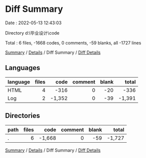 # Diff Summary

Date : 2022-05-13 12:43:03

Directory d:\毕业设计\code

Total : 6 files,  -1668 codes, 0 comments, -59 blanks, all -1727 lines

[Summary](results.md) / [Details](details.md) / Diff Summary / [Diff Details](diff-details.md)

## Languages
| language | files | code | comment | blank | total |
| :--- | ---: | ---: | ---: | ---: | ---: |
| HTML | 4 | -316 | 0 | -20 | -336 |
| Log | 2 | -1,352 | 0 | -39 | -1,391 |

## Directories
| path | files | code | comment | blank | total |
| :--- | ---: | ---: | ---: | ---: | ---: |
| . | 6 | -1,668 | 0 | -59 | -1,727 |

[Summary](results.md) / [Details](details.md) / Diff Summary / [Diff Details](diff-details.md)